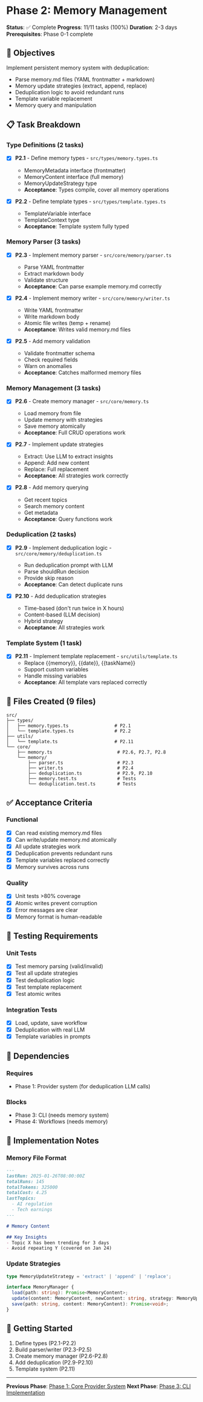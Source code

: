 # Phase 2: Memory Management

**Status**: ✅ Complete
**Progress**: 11/11 tasks (100%)
**Duration**: 2-3 days
**Prerequisites**: Phase 0-1 complete

## 🎯 Objectives

Implement persistent memory system with deduplication:
- Parse memory.md files (YAML frontmatter + markdown)
- Memory update strategies (extract, append, replace)
- Deduplication logic to avoid redundant runs
- Template variable replacement
- Memory query and manipulation

## 📋 Task Breakdown

### Type Definitions (2 tasks)

- [x] **P2.1** - Define memory types - `src/types/memory.types.ts`
  - MemoryMetadata interface (frontmatter)
  - MemoryContent interface (full memory)
  - MemoryUpdateStrategy type
  - **Acceptance**: Types compile, cover all memory operations

- [x] **P2.2** - Define template types - `src/types/template.types.ts`
  - TemplateVariable interface
  - TemplateContext type
  - **Acceptance**: Template system fully typed

### Memory Parser (3 tasks)

- [x] **P2.3** - Implement memory parser - `src/core/memory/parser.ts`
  - Parse YAML frontmatter
  - Extract markdown body
  - Validate structure
  - **Acceptance**: Can parse example memory.md correctly

- [x] **P2.4** - Implement memory writer - `src/core/memory/writer.ts`
  - Write YAML frontmatter
  - Write markdown body
  - Atomic file writes (temp + rename)
  - **Acceptance**: Writes valid memory.md files

- [x] **P2.5** - Add memory validation
  - Validate frontmatter schema
  - Check required fields
  - Warn on anomalies
  - **Acceptance**: Catches malformed memory files

### Memory Management (3 tasks)

- [x] **P2.6** - Create memory manager - `src/core/memory.ts`
  - Load memory from file
  - Update memory with strategies
  - Save memory atomically
  - **Acceptance**: Full CRUD operations work

- [x] **P2.7** - Implement update strategies
  - Extract: Use LLM to extract insights
  - Append: Add new content
  - Replace: Full replacement
  - **Acceptance**: All strategies work correctly

- [x] **P2.8** - Add memory querying
  - Get recent topics
  - Search memory content
  - Get metadata
  - **Acceptance**: Query functions work

### Deduplication (2 tasks)

- [x] **P2.9** - Implement deduplication logic - `src/core/memory/deduplication.ts`
  - Run deduplication prompt with LLM
  - Parse shouldRun decision
  - Provide skip reason
  - **Acceptance**: Can detect duplicate runs

- [x] **P2.10** - Add deduplication strategies
  - Time-based (don't run twice in X hours)
  - Content-based (LLM decision)
  - Hybrid strategy
  - **Acceptance**: All strategies work

### Template System (1 task)

- [x] **P2.11** - Implement template replacement - `src/utils/template.ts`
  - Replace {{memory}}, {{date}}, {{taskName}}
  - Support custom variables
  - Handle missing variables
  - **Acceptance**: All template vars replaced correctly

## 📁 Files Created (9 files)

```
src/
├── types/
│   ├── memory.types.ts                 # P2.1
│   └── template.types.ts               # P2.2
├── utils/
│   └── template.ts                     # P2.11
└── core/
    ├── memory.ts                        # P2.6, P2.7, P2.8
    └── memory/
        ├── parser.ts                    # P2.3
        ├── writer.ts                    # P2.4
        ├── deduplication.ts             # P2.9, P2.10
        ├── memory.test.ts               # Tests
        └── deduplication.test.ts        # Tests
```

## ✅ Acceptance Criteria

### Functional
- [x] Can read existing memory.md files
- [x] Can write/update memory.md atomically
- [x] All update strategies work
- [x] Deduplication prevents redundant runs
- [x] Template variables replaced correctly
- [x] Memory survives across runs

### Quality
- [x] Unit tests >80% coverage
- [x] Atomic writes prevent corruption
- [x] Error messages are clear
- [x] Memory format is human-readable

## 🧪 Testing Requirements

### Unit Tests
- [x] Test memory parsing (valid/invalid)
- [x] Test all update strategies
- [x] Test deduplication logic
- [x] Test template replacement
- [x] Test atomic writes

### Integration Tests
- [x] Load, update, save workflow
- [x] Deduplication with real LLM
- [x] Template variables in prompts

## 🔗 Dependencies

### Requires
- Phase 1: Provider system (for deduplication LLM calls)

### Blocks
- Phase 3: CLI (needs memory system)
- Phase 4: Workflows (needs memory)

## 📝 Implementation Notes

### Memory File Format
```markdown
---
lastRun: 2025-01-26T08:00:00Z
totalRuns: 145
totalTokens: 325000
totalCost: 4.25
lastTopics:
  - AI regulation
  - Tech earnings
---

# Memory Content

## Key Insights
- Topic X has been trending for 3 days
- Avoid repeating Y (covered on Jan 24)
```

### Update Strategies
```typescript
type MemoryUpdateStrategy = 'extract' | 'append' | 'replace';

interface MemoryManager {
  load(path: string): Promise<MemoryContent>;
  update(content: MemoryContent, newContent: string, strategy: MemoryUpdateStrategy): Promise<MemoryContent>;
  save(path: string, content: MemoryContent): Promise<void>;
}
```

## 🚀 Getting Started

1. Define types (P2.1-P2.2)
2. Build parser/writer (P2.3-P2.5)
3. Create memory manager (P2.6-P2.8)
4. Add deduplication (P2.9-P2.10)
5. Template system (P2.11)

---

**Previous Phase**: [Phase 1: Core Provider System](phase-1-core.md)
**Next Phase**: [Phase 3: CLI Implementation](phase-3-cli.md)
